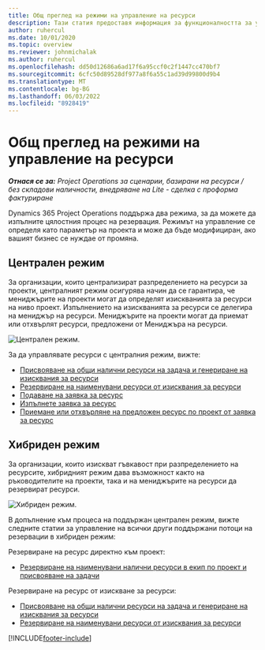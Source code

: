 ```yaml
---
title: Общ преглед на режими на управление на ресурси
description: Тази статия предоставя информация за функционалността за управление на ресурс в Dynamics 365 Project Operations.
author: ruhercul
ms.date: 10/01/2020
ms.topic: overview
ms.reviewer: johnmichalak
ms.author: ruhercul
ms.openlocfilehash: dd50d12686a6ad17f6a95ccf0c2f1447cc470bf7
ms.sourcegitcommit: 6cfc50d89528df977a8f6a55c1ad39d99800d9b4
ms.translationtype: MT
ms.contentlocale: bg-BG
ms.lasthandoff: 06/03/2022
ms.locfileid: "8928419"
---
```

# <a name="resource-management-modes-overview"></a>Общ преглед на режими на управление на ресурси

_**Отнася се за:** Project Operations за сценарии, базирани на ресурси / без складови наличности, внедряване на Lite - сделка с проформа фактуриране_


Dynamics 365 Project Operations поддържа два режима, за да можете да изпълните цялостния процес на резервация. Режимът на управление се определя като параметър на проекта и може да бъде модифициран, ако вашият бизнес се нуждае от промяна.    

## <a name="central-mode"></a>Централен режим
За организации, които централизират разпределението на ресурси за проекти, централният режим осигурява начин да се гарантира, че мениджърите на проекти могат да определят изискванията за ресурси на ниво проект. Изпълнението на изискванията за ресурси се делегира на мениджър на ресурси. Мениджърите на проекти могат да приемат или отхвърлят ресурси, предложени от Мениджъра на ресурси.

![Централен режим.](./media/resource-management-central.png)

За да управлявате ресурси с централния режим, вижте:

- [Присвояване на общи налични ресурси на задача и генериране на изисквания за ресурси](/dynamics365/project-service/assign-generic-bookable-resource)
- [Резервиране на наименувани ресурси от изисквания за ресурси](/dynamics365/project-service/book-named-resource)
- [Подаване на заявка за ресурс](/dynamics365/project-service/submit-resource-request)
- [Изпълнете заявка за ресурс](/dynamics365/project-service/resource-management-fulfill-requests)
- [Приемане или отхвърляне на предложен ресурс по проект от заявка за ресурс](/dynamics365/project-service/accept-reject-proposed-resource)

## <a name="hybrid-mode"></a>Хибриден режим
За организации, които изискват гъвкавост при разпределението на ресурсите, хибридният режим дава възможност както на ръководителите на проекти, така и на мениджърите на ресурси да резервират ресурси.

![Хибриден режим.](./media/resource-management-hybrid.png)

В допълнение към процеса на поддържан централен режим, вижте следните статии за управление на всички други поддържани потоци на резервации в хибриден режим:

Резервиране на ресурс директно към проект:
- [Резервиране на наименувани налични ресурси в екип по проект и присвояване на задачи](/dynamics365/project-service/assign-named-bookable-resource)

Резервиране на ресурс от изискване за ресурси:
- [Присвояване на общи налични ресурси на задача и генериране на изисквания за ресурси](/dynamics365/project-service/assign-generic-bookable-resource)
- [Резервиране на наименувани ресурси от изисквания за ресурси](/dynamics365/project-service/book-named-resource)


[!INCLUDE[footer-include](../includes/footer-banner.md)]